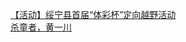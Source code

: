   
[【活动】绥宁县首届“体彩杯”定向越野活动](http://www.dianyue.me/archives/991/u1ldg171xnkvkuja/)  
[杀童者，黄一川](http://www.dianyue.me/archives/271/v2wejubp140hm2ht/)